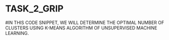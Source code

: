 # TASK_2_GRIP
#IN THIS CODE SNIPPET, WE WILL DETERMINE THE OPTIMAL NUMBER OF CLUSTERS USING K-MEANS ALGORITHM OF UNSUPERVISED MACHINE LEARNING.

